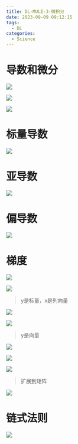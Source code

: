 ```yaml
---
title: DL-MULI-3-微积分
date: 2023-09-09 09:12:15
tags: 
  - DL
categories: 
  - Science
---
```


# 导数和微分

![](https://cyan-images.oss-cn-shanghai.aliyuncs.com/images/deep-learning-20230716-123.png)

![](https://cyan-images.oss-cn-shanghai.aliyuncs.com/images/deep-learning-20230716-124.png)

![](https://cyan-images.oss-cn-shanghai.aliyuncs.com/images/deep-learning-20230716-125.png)





# 标量导数

![](https://cyan-images.oss-cn-shanghai.aliyuncs.com/images/deep-learning-20230716-15.png)

# 亚导数

![](https://cyan-images.oss-cn-shanghai.aliyuncs.com/images/deep-learning-20230716-16.png)

# 偏导数

![](https://cyan-images.oss-cn-shanghai.aliyuncs.com/images/deep-learning-20230716-126.png)



# 梯度

![](https://cyan-images.oss-cn-shanghai.aliyuncs.com/images/deep-learning-20230716-127.png)



![](https://cyan-images.oss-cn-shanghai.aliyuncs.com/images/deep-learning-20230716-17.png)

> y是标量，x是列向量

![](https://cyan-images.oss-cn-shanghai.aliyuncs.com/images/deep-learning-20230716-18.png)

![](https://cyan-images.oss-cn-shanghai.aliyuncs.com/images/deep-learning-20230716-19.png)

> y是向量

![](https://cyan-images.oss-cn-shanghai.aliyuncs.com/images/deep-learning-20230716-20.png)

![](https://cyan-images.oss-cn-shanghai.aliyuncs.com/images/deep-learning-20230716-21.png)

![](https://cyan-images.oss-cn-shanghai.aliyuncs.com/images/deep-learning-20230716-22.png)

> 扩展到矩阵

![](https://cyan-images.oss-cn-shanghai.aliyuncs.com/images/deep-learning-20230716-23.png)

# 链式法则

![](https://cyan-images.oss-cn-shanghai.aliyuncs.com/images/deep-learning-20230716-128.png)


